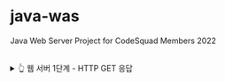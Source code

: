 # java-was
Java Web Server Project for CodeSquad Members 2022

<br/>
<details>
<summary>👆 웹 서버 1단계 - HTTP GET 응답</summary>
<div markdown="1">
<br/>

### 기능 요구 사항

- [X] 정적인 html 파일 응답
  - http://localhost:8080/index.html 로 접속했을 때 webapp 디렉토리의 index.html 파일을 읽어 클라이언트에 응답한다.

### 프로그래밍 요구사항 
- [X] JDK에서 지원해 주는 라이브러리를 이용해서 구현한다.
- [X] 초기 프로젝트 소스를 잘 분석하고 이를 개선한다.
- [X] 유지보수가 쉬운 코드가 될 수 있도록 고민해 본다.
- [X] 1단계에서는 text/html 만 응답해 주면 된다. 다른 종류의 포맷에 대해서는 추후에 고민하자.

<br/>
</div>
</details>
